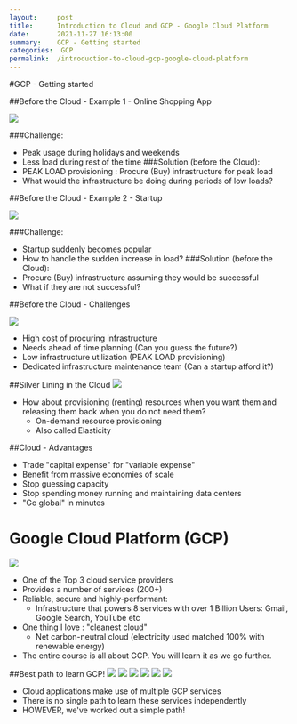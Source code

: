 ```yaml
---
layout:     post
title:      Introduction to Cloud and GCP - Google Cloud Platform
date:       2021-11-27 16:13:00
summary:    GCP - Getting started
categories:  GCP 
permalink:  /introduction-to-cloud-gcp-google-cloud-platform
---
```



#GCP - Getting started

##Before the Cloud - Example 1 - Online Shopping App

![](../../../presentation-google-cloud/images/load-variations.png)

###Challenge:
- Peak usage during holidays and weekends
- Less load during rest of the time
###Solution (before the Cloud):
- PEAK LOAD provisioning : Procure (Buy) infrastructure for peak load
- What would the infrastructure be doing during periods of low loads?

##Before the Cloud - Example 2 - Startup

![](../../../presentation-google-cloud/images/load-variations.png)

###Challenge:
- Startup suddenly becomes popular
- How to handle the sudden increase in load?
###Solution (before the Cloud):
- Procure (Buy) infrastructure assuming they would be successful
- What if they are not successful?

##Before the Cloud - Challenges

![](../../../presentation-google-cloud/images/load-variations.png)

- High cost of procuring infrastructure
- Needs ahead of time planning (Can you guess the future?)
- Low infrastructure utilization (PEAK LOAD provisioning)
- Dedicated infrastructure maintenance team (Can a startup afford it?)

##Silver Lining in the Cloud
![](../../../presentation-google-cloud/images/cloud.png)
- How about provisioning (renting) resources when you want them and releasing them back when you do not need them?
     - On-demand resource provisioning
     - Also called Elasticity

##Cloud - Advantages

- Trade "capital expense" for "variable expense"
- Benefit from massive economies of scale
- Stop guessing capacity
- Stop spending money running and maintaining data centers
- "Go global" in minutes

# Google Cloud Platform (GCP)

![](../../../presentation-google-cloud/images/00-icons/gcp/google-cloud.png)

- One of the Top 3 cloud service providers
- Provides a number of services (200+)
- Reliable, secure and highly-performant:
  - Infrastructure that powers 8 services with over 1 Billion Users: Gmail, Google Search, YouTube etc
- One thing I love : "cleanest cloud"
  - Net carbon-neutral cloud (electricity used matched 100% with renewable energy)
- The entire course is all about GCP. You will learn it as we go further.

##Best path to learn GCP!
![](../../../presentation-google-cloud/images/00-icons/gcp/compute-engine.png)  ![](../../../presentation-google-cloud/images/00-icons/gcp/functions.png)   ![](../../../presentation-google-cloud/images/00-icons/gcp/datastore.png)    ![](../../../presentation-google-cloud/images/00-icons/gcp/sql.png)     ![](../../../presentation-google-cloud/images/00-icons/gcp/app-engine.png)     ![](../../../presentation-google-cloud/images/00-icons/gcp/container-engine.png)       
- Cloud applications make use of multiple GCP services
- There is no single path to learn these services independently
- HOWEVER, we've worked out a simple path!




